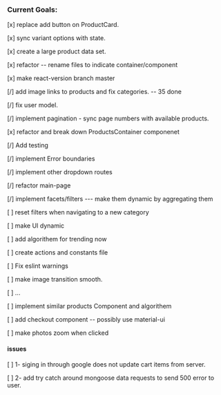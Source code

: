 
### Current Goals:
 [x] replace add button on ProductCard.
 
 [x] sync variant options with state.
 
 [x] create a large product data set.

 [x] refactor -- rename files to indicate container/component
 
 [x] make react-version branch master

 [/] add image links to products and fix categories. -- 35 done

 [/] fix user model.

 [/] implement pagination - sync page numbers with available products.

 [x] refactor and break down ProductsContainer componenet
 
 [/] Add testing
 
 [/] implement Error boundaries
 
 [/] implement other dropdown routes
 
 [/] refactor main-page
 
 [/] implement facets/filters --- make them dynamic by aggregating them

 [ ] reset filters when navigating to a new category

 [ ] make UI dynamic

 [ ] add algorithem for trending now

 [ ] create actions and constants file

 [ ] Fix eslint warnings

 [ ] make image transition smooth.
 
 [ ] ...

 [ ] implement similar products Component and algorithem
 
 [ ] add checkout component -- possibly use material-ui

 [ ] make photos zoom when clicked

 #### issues

 [ ] 1- siging in through google does not update cart items from server.
 
 [ ] 2- add try catch around mongoose data requests to send 500 error to user.
